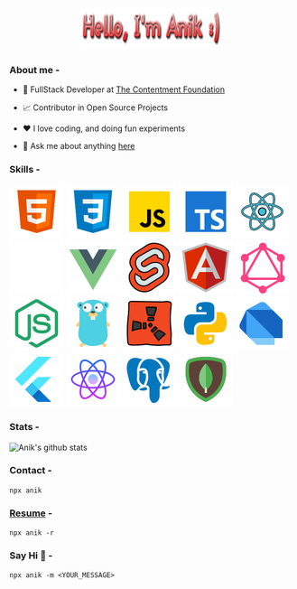 <p align="center"><a href="https://github.com/anik-ghosh-au7"><img width="50%" height="75px" src="./assets/hello-text.png" /></a></p>

### About me -

- 💼 FullStack Developer at [The Contentment Foundation](https://contentment.org/team/Anik)

- 📈 Contributor in Open Source Projects

- ❤️ I love coding, and doing fun experiments

- 💬 Ask me about anything [here](https://github.com/anik-ghosh-au7/anik-ghosh-au7/issues)

### Skills -

<p float="left">
    <img src="./assets/html.svg" />
    <img src="./assets/css.svg" />
    <img src="./assets/javascript.svg" />
    <img src="./assets/typescript.svg" />
    <img src="./assets/react-js.svg" />
    <img src="./assets/next-js.svg" />
    <img src="./assets/vue-js.svg" />
    <img src="./assets/svelte.svg" />
    <img src="./assets/angular.svg" />
    <img src="./assets/graphql.svg" />
    <img src="./assets/node-js.svg" />
    <img src="./assets/go-lang.svg" />
    <img src="./assets/rust.svg" />
    <img src="./assets/python.svg" />
    <img src="./assets/dart.svg" />
    <img src="./assets/flutter.svg" />
    <img src="./assets/react-native.svg" />
    <img src="./assets/postgres-sql.svg" />
    <img src="./assets/mongo-db.svg" />
</p>

### Stats -

<img align="center" src="https://github-readme-stats.vercel.app/api?username=anik-ghosh-au7&hide=stars&show_icons=true&include_all_commits=true&hide_border=true&count_private=true&show_icons=true&theme=onedark" alt="Anik's github stats" />

### Contact -

    npx anik

### [Resume](https://github.com/anik-ghosh-au7/anik-ghosh-au7/blob/main/assets/resume.pdf) -

    npx anik -r

### Say Hi 👋 -

    npx anik -m <YOUR_MESSAGE>
